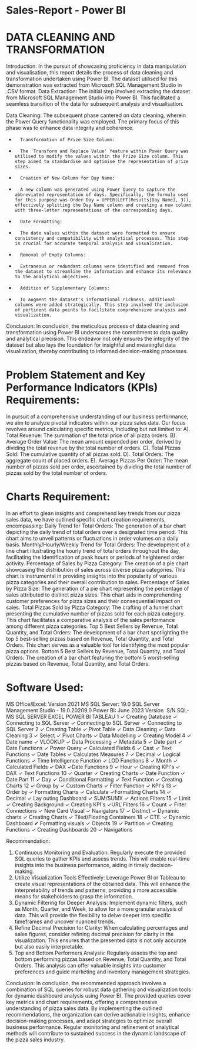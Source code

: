 # Sales-Report - Power BI


# DATA CLEANING AND TRANSFORMATION

Introduction:
In the pursuit of showcasing proficiency in data manipulation and visualisation, this report details the process of data cleaning and transformation undertaken using Power BI. The dataset utilised for this demonstration was extracted from Microsoft SQL Management Studio in .CSV format.
Data Extraction:
The initial step involved extracting the dataset from Microsoft SQL Management Studio into Power BI. This facilitated a seamless transition of the data for subsequent analysis and visualisation.

Data Cleaning:
The subsequent phase cantered on data cleaning, wherein the Power Query functionality was employed. The primary focus of this phase was to enhance data integrity and coherence.
* 		Transformation of Prize Size Column:
* 		The 'Transform and Replace Value' feature within Power Query was utilised to modify the values within the Prize Size column. This step aimed to standardise and optimise the representation of prize sizes.
* 		Creation of New Column for Day Name:
* 		A new column was generated using Power Query to capture the abbreviated representation of days. Specifically, the formula used for this purpose was Order Day = UPPER(LEFT(Results[Day Name], 3)), effectively splitting the Day Name column and creating a new column with three-letter representations of the corresponding days.
* 		Date Formatting:
* 		The date values within the dataset were formatted to ensure consistency and compatibility with analytical processes. This step is crucial for accurate temporal analysis and visualization.
* 		Removal of Empty Columns:
* 		Extraneous or redundant columns were identified and removed from the dataset to streamline the information and enhance its relevance to the analytical objectives.
* 		Addition of Supplementary Columns:
* 		To augment the dataset's informational richness, additional columns were added strategically. This step involved the inclusion of pertinent data points to facilitate comprehensive analysis and visualization.
Conclusion:
In conclusion, the meticulous process of data cleaning and transformation using Power BI underscores the commitment to data quality and analytical precision. This endeavor not only ensures the integrity of the dataset but also lays the foundation for insightful and meaningful data visualization, thereby contributing to informed decision-making processes.


# Problem Statement and Key Performance Indicators (KPIs) Requirements:
In pursuit of a comprehensive understanding of our business performance, we aim to analyze pivotal indicators within our pizza sales data. Our focus revolves around calculating specific metrics, including but not limited to:
A). Total Revenue: The summation of the total price of all pizza orders. B). Average Order Value: The mean amount expended per order, derived by dividing the total revenue by the total number of orders. C). Total Pizzas Sold: The cumulative quantity of all pizzas sold. D). Total Orders: The aggregate count of placed orders. E). Average Pizzas Per Order: The mean number of pizzas sold per order, ascertained by dividing the total number of pizzas sold by the total number of orders.

# Charts Requirement:
In an effort to glean insights and comprehend key trends from our pizza sales data, we have outlined specific chart creation requirements, encompassing: Daily Trend for Total Orders: The generation of a bar chart depicting the daily trend of total orders over a designated time period. This chart aims to unveil patterns or fluctuations in order volumes on a daily basis.
Monthly/Hourly/Weekly Trend for Total Orders: The development of a line chart illustrating the hourly trend of total orders throughout the day, facilitating the identification of peak hours or periods of heightened order activity.
Percentage of Sales by Pizza Category: The creation of a pie chart showcasing the distribution of sales across diverse pizza categories. This chart is instrumental in providing insights into the popularity of various pizza categories and their overall contribution to sales.
Percentage of Sales by Pizza Size: The generation of a pie chart representing the percentage of sales attributed to distinct pizza sizes. This chart aids in comprehending customer preferences for pizza sizes and their consequential impact on sales.
Total Pizzas Sold by Pizza Category: The crafting of a funnel chart presenting the cumulative number of pizzas sold for each pizza category. This chart facilitates a comparative analysis of the sales performance among different pizza categories.
Top 5 Best Sellers by Revenue, Total Quantity, and Total Orders: The development of a bar chart spotlighting the top 5 best-selling pizzas based on Revenue, Total Quantity, and Total Orders. This chart serves as a valuable tool for identifying the most popular pizza options.
Bottom 5 Best Sellers by Revenue, Total Quantity, and Total Orders: The creation of a bar chart featuring the bottom 5 worst-selling pizzas based on Revenue, Total Quantity, and Total Orders.

# Software Used:
MS Office/Excel: Version 2021 MS SQL Server: 19.0 SQL Server Management Studio - 19.0.20209.0 Power BI: June 2023 Version 
S/N SQL-MS SQL SERVER EXCEL POWER BI TABLEAU 1 ✓ Creating Database ✓ Connecting to SQL Server ✓ Connecting to SQL Server ✓ Connecting to SQL Server 2 ✓ Creating Table ✓ Pivot Table ✓ Data Cleaning ✓ Data Cleaning 3 ✓ Select ✓ Pivot Charts ✓ Data Modelling ✓ Creating Model 4 ✓ Date name ✓ VLOOKUP ✓ Data Processing ✓ Metadata 5 ✓ Date part ✓ Date Functions ✓ Power Query ✓ Calculated Fields 6 ✓ Cast ✓ Text Functions ✓ Date Tables ✓ Calculates Measures 7 ✓ Decimal ✓ Logical Functions ✓ Time Intelligence Function ✓ LOD Functions 8 ✓ Month ✓ Calculated Fields ✓ DAX ✓Date Functions 9 ✓ Hour ✓ Creating KPI's ✓ DAX ✓ Text Functions 10 ✓ Quarter ✓ Creating Charts ✓ Date Function ✓ Date Part 11 ✓ Day ✓ Conditional Formatting ✓ Text Function ✓ Creating Charts 12 ✓ Group by ✓ Custom Charts ✓ Filter Function ✓ KPI's 13 ✓ Order by ✓ Formatting Charts ✓ Calculate ✓Formatting Charts 14 ✓ Decimal ✓ Lay outing Dashboard ✓ SUM/SUMX ✓ Actions Filters 15 ✓ Limit ✓ Creating Background ✓ Creating KPI's ✓URL Filters 16 ✓ Count ✓ Filter Connections ✓ New Card Visual ✓ Navigators 17 ✓ Distinct ✓ Dynamic charts ✓ Creating Charts ✓ Tiled/Floating Containers 18 ✓ CTE. ✓ Dynamic Dashboard ✔ Formatting visuals ✓ Objects 19 ✓ Partition ✓ Creating Functions ✓ Creating Dashboards 20 ✓ Navigations

Recommendation:
1. Continuous Monitoring and Evaluation: Regularly execute the provided SQL queries to gather KPIs and assess trends. This will enable real-time insights into the business performance, aiding in timely decision-making.
2. Utilize Visualization Tools Effectively: Leverage Power BI or Tableau to create visual representations of the obtained data. This will enhance the interpretability of trends and patterns, providing a more accessible means for stakeholders to grasp the information.
3. Dynamic Filtering for Deeper Analysis: Implement dynamic filters, such as Month, Quarter, and Week, to allow for a more granular analysis of data. This will provide the flexibility to delve deeper into specific timeframes and uncover nuanced trends.
4. Refine Decimal Precision for Clarity: When calculating percentages and sales figures, consider refining decimal precision for clarity in the visualization. This ensures that the presented data is not only accurate but also easily interpretable.
5. Top and Bottom Performers Analysis: Regularly assess the top and bottom performing pizzas based on Revenue, Total Quantity, and Total Orders. This analysis can offer valuable insights into customer preferences and guide marketing and inventory management strategies.

Conclusion:
In conclusion, the recommended approach involves a combination of SQL queries for robust data gathering and visualization tools for dynamic dashboard analysis using Power BI. The provided queries cover key metrics and chart requirements, offering a comprehensive understanding of pizza sales data. By implementing the outlined recommendations, the organization can derive actionable insights, enhance decision-making processes, and adapt strategies to optimize overall business performance. Regular monitoring and refinement of analytical methods will contribute to sustained success in the dynamic landscape of the pizza sales industry.


